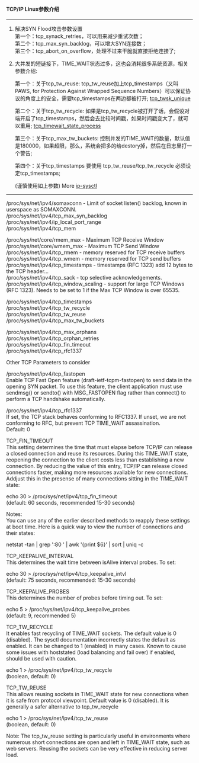 #### TCP/IP Linux参数介绍
***  

1. 解决SYN Flood攻击参数设置  
    第一个：tcp_synack_retries，可以用来减少重试次数；  
    第二个：tcp_max_syn_backlog，可以增大SYN连接数；  
    第三个：tcp_abort_on_overflow，处理不过来干脆就直接拒绝连接了;  

2. 大并发的短链接下，TIME_WAIT状态过多，这也会消耗很多系统资源，相关参数介绍:  

    第一个：关于tcp_tw_reuse: tcp_tw_reuse加上tcp_timestamps（又叫PAWS, for Protection Against Wrapped Sequence Numbers）可以保证协议的角度上的安全，需要tcp_timestamps在两边都被打开; [tcp_twsk_unique](http://lxr.free-electrons.com/ident?i=tcp_twsk_unique)  

    第二个：关于tcp_tw_recycle: 如果是tcp_tw_recycle被打开了话，会假设对端开启了tcp_timestamps，然后会去比较时间戳，如果时间戳变大了，就可以重用; [tcp_timewait_state_process](http://lxr.free-electrons.com/ident?i=tcp_timewait_state_process)  

    第三个：关于tcp_max_tw_buckets: 控制并发的TIME_WAIT的数量，默认值是180000，如果超限，那么，系统会把多的给destory掉，然后在日志里打一个警告;  

    第四个：关于tcp_timestamps 要使用 tcp_tw_reuse/tcp_tw_recycle 必须设定tcp_timestamps;  

    (谨慎使用如上参数)  More [ip-sysctl](https://www.kernel.org/doc/Documentation/networking/ip-sysctl.txt) 

****
/proc/sys/net/ipv4/somaxconn - Limit of socket listen() backlog, known in userspace as SOMAXCONN.  
/proc/sys/net/ipv4/tcp_max_syn_backlog  
/proc/sys/net/ipv4/ip_local_port_range  
/proc/sys/net/ipv4/tcp_mem  

/proc/sys/net/core/rmem_max - Maximum TCP Receive Window  
/proc/sys/net/core/wmem_max - Maximum TCP Send Window  
/proc/sys/net/ipv4/tcp_rmem - memory reserved for TCP receive buffers  
/proc/sys/net/ipv4/tcp_wmem - memory reserved for TCP send buffers  
/proc/sys/net/ipv4/tcp_timestamps - timestamps (RFC 1323) add 12 bytes to the TCP  header...  
/proc/sys/net/ipv4/tcp_sack - tcp selective acknowledgements.  
/proc/sys/net/ipv4/tcp_window_scaling - support for large TCP Windows (RFC 1323).   Needs to be set to 1 if the Max TCP Window is over 65535.  

/proc/sys/net/ipv4/tcp_timestamps  
/proc/sys/net/ipv4/tcp_tw_recycle  
/proc/sys/net/ipv4/tcp_tw_reuse  
/proc/sys/net/ipv4/tcp_max_tw_buckets  

/proc/sys/net/ipv4/tcp_max_orphans  
/proc/sys/net/ipv4/tcp_orphan_retries  
/proc/sys/net/ipv4/tcp_fin_timeout  
/proc/sys/net/ipv4/tcp_rfc1337  


Other TCP Parameters to consider

/proc/sys/net/ipv4/tcp_fastopen  
	Enable TCP Fast Open feature (draft-ietf-tcpm-fastopen) to send data
	in the opening SYN packet. To use this feature, the client application
	must use sendmsg() or sendto() with MSG_FASTOPEN flag rather than
	connect() to perform a TCP handshake automatically.  

/proc/sys/net/ipv4/tcp_rfc1337  
	If set, the TCP stack behaves conforming to RFC1337. If unset,
	we are not conforming to RFC, but prevent TCP TIME_WAIT
	assassination.  
	Default: 0  
  
TCP_FIN_TIMEOUT  
This setting determines the time that must elapse before TCP/IP can release a closed connection and reuse its resources. During this TIME_WAIT state, reopening the connection to the client costs less than establishing a new connection. By reducing the value of this entry, TCP/IP can release closed connections faster, making more resources available for new connections. Addjust this in the presense of many connections sitting in the TIME_WAIT state:

echo 30 > /proc/sys/net/ipv4/tcp_fin_timeout  
(default: 60 seconds, recommended 15-30 seconds)  

Notes:  
You can use any of the earlier described methods to reapply these settings at boot time.
Here is a quick way to view the number of connections and their states:

netstat -tan | grep ':80 ' | awk '{print $6}' | sort | uniq -c  

TCP_KEEPALIVE_INTERVAL  
This determines the wait time between isAlive interval probes. To set:

echo 30 > /proc/sys/net/ipv4/tcp_keepalive_intvl  
(default: 75 seconds, recommended: 15-30 seconds)

TCP_KEEPALIVE_PROBES  
This determines the number of probes before timing out. To set:

echo 5 > /proc/sys/net/ipv4/tcp_keepalive_probes  
(default: 9, recommended 5)

TCP_TW_RECYCLE  
It enables fast recycling of TIME_WAIT sockets. The default value is 0 (disabled). The sysctl documentation incorrectly states the default as enabled. It can be changed to 1 (enabled) in many cases. Known to cause some issues with hoststated (load balancing and fail over) if enabled, should be used with caution.

echo 1 > /proc/sys/net/ipv4/tcp_tw_recycle  
(boolean, default: 0) 

TCP_TW_REUSE  
This allows reusing sockets in TIME_WAIT state for new connections when it is safe from protocol viewpoint. Default value is 0 (disabled). It is generally a safer alternative to tcp_tw_recycle

echo 1 > /proc/sys/net/ipv4/tcp_tw_reuse  
(boolean, default: 0)

Note: The tcp_tw_reuse setting is particularly useful in environments where numerous short connections are open and left in TIME_WAIT state, such as web servers. Reusing the sockets can be very effective in reducing server load.

